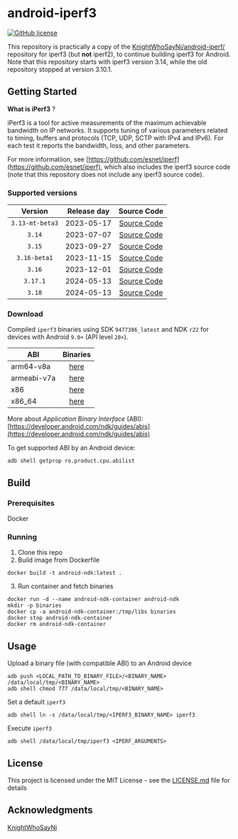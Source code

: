 # android-iperf3

[![GitHub license](https://img.shields.io/github/license/Naereen/StrapDown.js.svg)](https://github.com/davidBar-On/android-iperf3/blob/master/LICENSE)

This repository is practically a copy of the [KnightWhoSayNi/android-iperf/](https://github.com/KnightWhoSayNi/android-iperf/) repository for iperf3 (but **not** iperf2), to continue building iperf3 for Android.  Note that this repository starts with iperf3 version 3.14, while the old repository stopped at version 3.10.1.

## Getting Started

**What is iPerf3** ?

iPerf3 is a tool for active measurements of the maximum achievable bandwidth on IP networks. It supports tuning of various parameters related to timing, buffers and protocols (TCP, UDP, SCTP with IPv4 and IPv6). For each test it reports the bandwidth, loss, and other parameters.

For more informatiion, see [https://github.com/esnet/iperf](https://github.com/esnet/iperf), which also includes the iperf3 source code (note that this repository does not include any iperf3 source code).

### Supported versions

| Version        | Release day           | Source Code  |
| :-------------: |:-------------:|:-------------:|
| `3.13-mt-beta3` | 2023-05-17 | [Source Code](https://downloads.es.net/pub/iperf/iperf-3.13-mt-beta3.tar.gz)  |
| `3.14`          | 2023-07-07 | [Source Code](https://downloads.es.net/pub/iperf/iperf-3.14.tar.gz)  |
| `3.15`          | 2023-09-27 | [Source Code](https://downloads.es.net/pub/iperf/iperf-3.15.tar.gz)  |
| `3.16-beta1`    | 2023-11-15 | [Source Code](https://downloads.es.net/pub/iperf/iperf-3.16-beta1.tar.gz)  |
| `3.16`          | 2023-12-01 | [Source Code](https://downloads.es.net/pub/iperf/iperf-3.16.tar.gz)  |
| `3.17.1`        | 2024-05-13 | [Source Code](https://downloads.es.net/pub/iperf/iperf-3.17.1.tar.gz)  |
| `3.18`          | 2024-05-13 | [Source Code](https://downloads.es.net/pub/iperf/iperf-3.18.tar.gz)  |

### Download

Compiled `iperf3` binaries using SDK `9477386_latest` and NDK `r22` for devices with Android `9.0+` (API level `28+`).

| ABI        | Binaries           |
| ------------- |:-------------:|
| arm64-v8a     | [here](https://github.com/davidBar-On/android-iperf3/tree/gh-pages/libs/arm64-v8a) |
| armeabi-v7a   | [here](https://github.com/davidBar-On/android-iperf3/tree/gh-pages/libs/armeabi-v7a)      |
| x86           | [here](https://github.com/davidBar-On/android-iperf3/tree/gh-pages/libs/x86)     |
| x86_64        | [here](https://github.com/davidBar-On/android-iperf3/tree/gh-pages/libs/x86_64)     |

More about *Application Binary Interface* (ABI): [https://developer.android.com/ndk/guides/abis](https://developer.android.com/ndk/guides/abis)

To get supported ABI by an Android device:

```shell
adb shell getprop ro.product.cpu.abilist
```

## Build

### Prerequisites

Docker

### Running

1. Clone this repo
2. Build image from Dockerfile

```shell
docker build -t android-ndk:latest .
```

3. Run container and fetch binaries

```shell
docker run -d --name android-ndk-container android-ndk
mkdir -p binaries
docker cp -a android-ndk-container:/tmp/libs binaries
docker stop android-ndk-container
docker rm android-ndk-container
```

## Usage

Upload a binary file (with compatible ABI) to an Android device

```shell
adb push <LOCAL_PATH_TO_BINARY_FILE>/<BINARY_NAME> /data/local/tmp/<BINARY_NAME>
adb shell chmod 777 /data/local/tmp/<BINARY_NAME>
```

Set a default `iperf3`
```shell
adb shell ln -s /data/local/tmp/<IPERF3_BINARY_NAME> iperf3
```

Execute `iperf3`
```shell
adb shell /data/local/tmp/iperf3 <IPERF_ARGUMENTS>
```

## License

This project is licensed under the MIT License - see the [LICENSE.md](LICENSE.md) file for details


## Acknowledgments

[KnightWhoSayNi](https://github.com/KnightWhoSayNi/android-iperf/)
